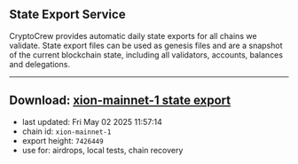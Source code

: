## State Export Service
CryptoCrew provides automatic daily state exports for all chains we validate. State export files can be used as genesis files and are a snapshot of the current blockchain state, including all validators, accounts, balances and delegations.

---
**Download: [xion-mainnet-1 state export](https://dl-eu2.ccvalidators.com/SERVICE/xion/xion-mainnet-1_export_7426449.json)**
---

- last updated: Fri May 02 2025 11:57:14
- chain id: `xion-mainnet-1`
- export height: `7426449`
- use for: airdrops, local tests, chain recovery
